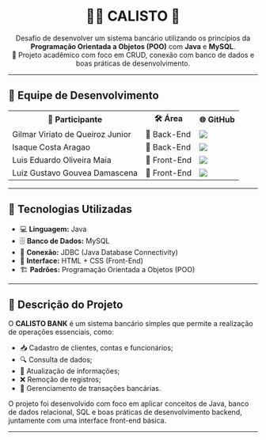 <h1 align="center">🐻‍❄️ <strong>CALISTO</strong> 🐻</h1>

<p align="center">
Desafio de desenvolver um sistema bancário utilizando os princípios da <strong>Programação Orientada a Objetos (POO)</strong> com <strong>Java</strong> e <strong>MySQL</strong>.<br>
💼 Projeto acadêmico com foco em CRUD, conexão com banco de dados e boas práticas de desenvolvimento.
</p>

---

## 🧠 <strong>Equipe de Desenvolvimento</strong>

<table align="center">
  <tr>
    <th>👤 Participante</th>
    <th>🛠️ Área</th>
    <th>🌐 GitHub</th>
  </tr>
  <tr>
    <td>Gilmar Viriato de Queiroz Junior</td>
    <td>🔧 Back-End</td>
    <td><a href="https://github.com/Gilmar-Viriato"><img src="https://img.shields.io/badge/@Gilmar--Viriato-0A66C2?style=flat&logo=github&logoColor=white"/></a></td>
  </tr>
  <tr>
    <td>Isaque Costa Aragao</td>
    <td>🔧 Back-End</td>
    <td><a href="https://github.com/isaqxd"><img src="https://img.shields.io/badge/@isaqxd-0A66C2?style=flat&logo=github&logoColor=white"/></a></td>
  </tr>
  <tr>
    <td>Luis Eduardo Oliveira Maia</td>
    <td>🎨 Front-End</td>
    <td><a href="https://github.com/SunshasDev"><img src="https://img.shields.io/badge/@SunshasDev-0A66C2?style=flat&logo=github&logoColor=white"/></a></td>
  </tr>
  <tr>
    <td>Luiz Gustavo Gouvea Damascena</td>
    <td>🎨 Front-End</td>
    <td><a href="https://github.com/gusta-xis"><img src="https://img.shields.io/badge/@gusta--xis-0A66C2?style=flat&logo=github&logoColor=white"/></a></td>
  </tr>
</table>

---

## 🚀 <strong>Tecnologias Utilizadas</strong>

- 💻 **Linguagem:** Java
- 🗄️ **Banco de Dados:** MySQL
- 🔗 **Conexão:** JDBC (Java Database Connectivity)
- 🎨 **Interface:** HTML + CSS (Front-End)
- 🏗️ **Padrões:** Programação Orientada a Objetos (POO)

---

## 📜 <strong>Descrição do Projeto</strong>

O <strong>CALISTO BANK</strong> é um sistema bancário simples que permite a realização de operações essenciais, como:

- 📥 Cadastro de clientes, contas e funcionários;
- 🔍 Consulta de dados;
- 🔄 Atualização de informações;
- ❌ Remoção de registros;
- 💸 Gerenciamento de transações bancárias.

O projeto foi desenvolvido com foco em aplicar conceitos de Java, banco de dados relacional, SQL e boas práticas de desenvolvimento backend, juntamente com uma interface front-end básica.

---